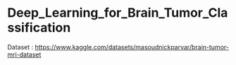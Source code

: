 # Deep_Learning_for_Brain_Tumor_Classification
Dataset : https://www.kaggle.com/datasets/masoudnickparvar/brain-tumor-mri-dataset
